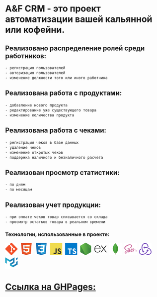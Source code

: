 # A&F CRM - это проект автоматизации вашей кальянной или кофейни.

## Реализовано распределение ролей среди работников:

    - регистрация пользователей
    - авторизация пользователей
    - изменение должности того или иного работника

## Реализована работа с продуктами:

    - добавление нового продукта
    - редактирование уже существующего товара
    - изменение количества продукта

## Реализована работа с чеками:

    - регистрация чеков в базе данных
    - удаление чеков
    - изменение открытых чеков
    - поддержка наличного и безналичного расчета

## Реализован просмотр статистики:

    - по дням
    - по месяцам

## Реализован учет продукции:

    - при оплате чеков товар списывается со склада
    - просмотр остатков товара в реальном времени

### Технологии, использованные в проекте:

<div>
  <img src="https://github.com/devicons/devicon/blob/master/icons/git/git-original.svg" title="git" alt="git" width="40" height="40"/>&nbsp
  <img src="https://github.com/devicons/devicon/blob/master/icons/html5/html5-original.svg" title="html5" alt="html5" width="40" height="40"/>&nbsp
  <img src="https://github.com/devicons/devicon/blob/master/icons/css3/css3-original.svg" title="css" alt="css" width="40" height="40"/>&nbsp
  <img src="https://github.com/devicons/devicon/blob/master/icons/javascript/javascript-original.svg" title="JavaScript" alt="javascript" width="40" height="40"/>&nbsp
 <img src="https://github.com/devicons/devicon/blob/master/icons/typescript/typescript-plain.svg" title="TypeScript" alt="reactjs" width="40" height="40"/>&nbsp
  <img src="https://github.com/devicons/devicon/blob/master/icons/nodejs/nodejs-original.svg" title="nodejs" alt="nodejs" width="40" height="40"/>&nbsp
  <img src="https://github.com/devicons/devicon/blob/master/icons/express/express-original.svg" title="express" alt="express" width="40" height="40"/>&nbsp
  <img src="https://github.com/devicons/devicon/blob/master/icons/mongodb/mongodb-original.svg" title="mongodb" alt="mongodb" width="40" height="40"/>&nbsp
  <img src="https://github.com/devicons/devicon/blob/master/icons/sass/sass-original.svg" title="sass/scss" alt="sass/scss" width="40" height="40"/>&nbsp;
 <img src="https://github.com/devicons/devicon/blob/master/icons/redux/redux-original.svg" title="redux" alt="redux" width="40" height="40"/>&nbsp;
 <img src="https://github.com/devicons/devicon/blob/master/icons/materialui/materialui-original.svg" title="MUI" alt="MUI" width="40" height="40"/>&nbsp;
</div>

# [Ссылка на GHPages:](https://andyshatzzz.github.io/aida-crm-frontend/)
